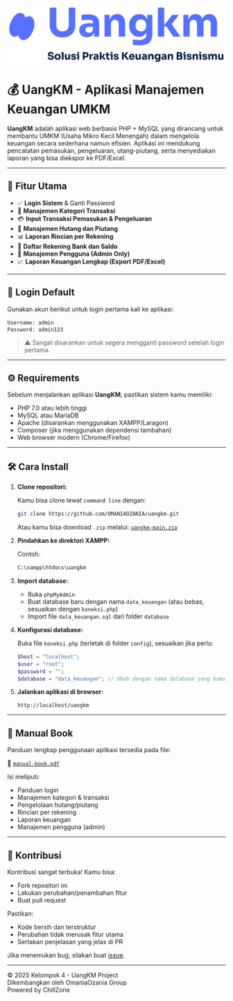 ![UangKM Logo](gambar/sistem/logo.png)

# 💰 UangKM - Aplikasi Manajemen Keuangan UMKM

**UangKM** adalah aplikasi web berbasis PHP + MySQL yang dirancang untuk membantu UMKM (Usaha Mikro Kecil Menengah) dalam mengelola keuangan secara sederhana namun efisien. Aplikasi ini mendukung pencatatan pemasukan, pengeluaran, utang-piutang, serta menyediakan laporan yang bisa diekspor ke PDF/Excel.

---

## 🚀 Fitur Utama

- ✅ **Login Sistem** & Ganti Password
- 📂 **Manajemen Kategori Transaksi**
- 💳 **Input Transaksi Pemasukan & Pengeluaran**
- 🔁 **Manajemen Hutang dan Piutang**
- 📊 **Laporan Rincian per Rekening**
- 🏦 **Daftar Rekening Bank dan Saldo**
- 👥 **Manajemen Pengguna (Admin Only)**
- 📈 **Laporan Keuangan Lengkap (Export PDF/Excel)**

---

## 🔐 Login Default

Gunakan akun berikut untuk login pertama kali ke aplikasi:
```
Username: admin
Password: admin123
```
> ⚠️ Sangat disarankan untuk segera mengganti password setelah login pertama.

---

## ⚙️ Requirements

Sebelum menjalankan aplikasi **UangKM**, pastikan sistem kamu memiliki:

- PHP 7.0 atau lebih tinggi
- MySQL atau MariaDB
- Apache (disarankan menggunakan XAMPP/Laragon)
- Composer (jika menggunakan dependensi tambahan)
- Web browser modern (Chrome/Firefox)

---

## 🛠️ Cara Install

1. **Clone repositori:**

   Kamu bisa clone lewat `command line` dengan:
   ```bash
   git clone https://github.com/OMANIAOZANIA/uangkm.git
   ```
   Atau kamu bisa download `.zip` melalui: [`uangkm-main.zip`](https://github.com/OMANIAOZANIA/uangkm/archive/refs/heads/main.zip)
   
2. **Pindahkan ke direktori XAMPP:**

   Contoh:
   ```bash
   C:\xampp\htdocs\uangkm
   ```
   
3. **Import database:**

   - Buka `phpMyAdmin`
   - Buat database baru dengan nama `data_keuangan` (atau bebas, sesuaikan dengan `koneksi.php`)
   - Import file `data_keuangan.sql` dari folder `database`

4. **Konfigurasi database:**

   Buka file `koneksi.php` (terletak di folder `config`), sesuaikan jika perlu:
   ```php
   $host = "localhost";
   $user = "root";
   $password = "";
   $database = "data_keuangan"; // Ubah dengan nama database yang kamu buat di phpMyAdmin
   ```
   
5. **Jalankan aplikasi di browser:**

   ```
   http://localhost/uangkm
   ```
   
---

## 📖 Manual Book

Panduan lengkap penggunaan aplikasi tersedia pada file:

📄 [`manual-book.pdf`](https://drive.google.com/file/d/1ghZMXltIMj3xvCzSvhnV3luzlV1Qtttw/view?usp=drivesdk)

Isi meliputi:
- Panduan login
- Manajemen kategori & transaksi
- Pengelolaan hutang/piutang
- Rincian per rekening
- Laporan keuangan
- Manajemen pengguna (admin)

---

## 🤝 Kontribusi

Kontribusi sangat terbuka! Kamu bisa:

- Fork repositori ini
- Lakukan perubahan/penambahan fitur
- Buat pull request

Pastikan:
- Kode bersih dan terstruktur
- Perubahan tidak merusak fitur utama
- Sertakan penjelasan yang jelas di PR

Jika menemukan bug, silakan buat [issue](https://github.com/OMANIAOZANIA/uangkm/issues).

---

© 2025 Kelompok 4 - UangKM Project<br/>
Dikembangkan oleh OmaniaOzania Group<br/>
Powered by ChillZone
